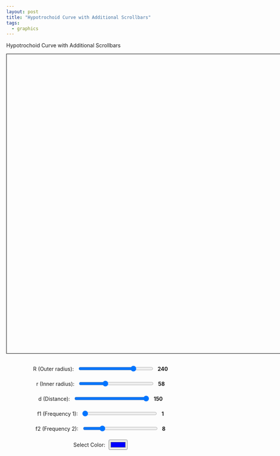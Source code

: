 ```yaml
---
layout: post
title: "Hypotrochoid Curve with Additional Scrollbars"
tags:
  - graphics
---
```


Hypotrochoid Curve with Additional Scrollbars

<style>
    canvas {
        display: block;
        margin: 0 auto;
        border: 1px solid black;
    }

    /* Desktop styles */
    @media screen and (min-width: 768px) {
        canvas {
            width: 800px;
            height: 800px;
        }
    }

    /* Mobile styles */
    @media screen and (max-width: 767px) {
        canvas {
            width: 90vw; /* Use 90% of viewport width */
            height: 90vw; /* Square canvas */
            max-width: 500px; /* Cap for larger mobile screens */
            max-height: 500px;
        }
    }

    .controls {
        margin-top: 20px;
        display: flex;
        flex-direction: column;
        align-items: center;
    }

    .control-group {
        margin: 10px 0;
        display: flex;
        align-items: center;
    }

    .control-group label {
        margin-right: 10px;
    }

    input[type="range"] {
        width: 200px;
    }

    .value-label {
        margin-left: 10px;
        font-weight: bold;
    }
</style>

<canvas id="canvas"></canvas>

<div class="controls">
    <div class="control-group">
        <label for="R">R (Outer radius):</label>
        <input type="range" id="R" min="50" max="300" value="240">
        <span id="R-value" class="value-label">240</span>
    </div>
    <div class="control-group">
        <label for="r">r (Inner radius):</label>
        <input type="range" id="r" min="10" max="150" value="58">
        <span id="r-value" class="value-label">58</span>
    </div>
    <div class="control-group">
        <label for="d">d (Distance):</label>
        <input type="range" id="d" min="10" max="150" value="150">
        <span id="d-value" class="value-label">150</span>
    </div>
    <div class="control-group">
        <label for="f1">f1 (Frequency 1):</label>
        <input type="range" id="f1" min="1" max="30" value="1">
        <span id="f1-value" class="value-label">1</span>
    </div>
    <div class="control-group">
        <label for="f2">f2 (Frequency 2):</label>
        <input type="range" id="f2" min="1" max="30" value="8">
        <span id="f2-value" class="value-label">8</span>
    </div>
    <div class="control-group">
        <label for="color">Select Color:</label>
        <input type="color" id="color" value="#0000ff">
    </div>
</div>

<script>
    const canvas = document.getElementById('canvas');
    const ctx = canvas.getContext('2d');

    let R = 240;
    let r = 58;
    let d = 150;
    let selectedColor = '#0000ff';
    let f1 = 1;
    let f2 = 8;

    // Function to calculate the GCD
    function gcd(a, b) {
        return b ? gcd(b, a % b) : Math.abs(a);
    }

    // Set canvas dimensions based on CSS size and device pixel ratio
    function setCanvasSize() {
        const rect = canvas.getBoundingClientRect();
        const dpr = window.devicePixelRatio || 1;
        canvas.width = rect.width * dpr;
        canvas.height = rect.height * dpr;
        ctx.scale(dpr, dpr); // Adjust for high-DPI displays
    }

    function drawHypotrochoid() {
        setCanvasSize(); // Ensure canvas size is updated before drawing
        const width = canvas.getBoundingClientRect().width; // CSS width
        const height = canvas.getBoundingClientRect().height; // CSS height
        const centerX = width / 2;
        const centerY = height / 2;

        ctx.clearRect(0, 0, canvas.width, canvas.height);
        ctx.beginPath();
        ctx.strokeStyle = selectedColor;
        ctx.lineWidth = 2;

        const period = (2 * Math.PI * r) / gcd(R, r);
        for (let t = 0; t <= period; t += 0.01) {
            const x = centerX + (R - r) * Math.cos(f1 * t) * (1 + Math.cos(f2 * t)) + d * Math.cos(((R - r) / r) * t);
            const y = centerY + (R - r) * Math.sin(f1 * t) * (1 + Math.cos(f2 * t)) - d * Math.sin(((R - r) / r) * t);
            if (t === 0) ctx.moveTo(x, y);
            else ctx.lineTo(x, y);
        }

        ctx.stroke();
    }

    // Event listeners for controls
    document.getElementById('R').addEventListener('input', function () {
        R = parseInt(this.value);
        document.getElementById('R-value').innerText = this.value;
        drawHypotrochoid();
    });

    document.getElementById('r').addEventListener('input', function () {
        r = parseInt(this.value);
        document.getElementById('r-value').innerText = this.value;
        drawHypotrochoid();
    });

    document.getElementById('d').addEventListener('input', function () {
        d = parseInt(this.value);
        document.getElementById('d-value').innerText = this.value;
        drawHypotrochoid();
    });

    document.getElementById('color').addEventListener('input', function () {
        selectedColor = this.value;
        drawHypotrochoid();
    });

    document.getElementById('f1').addEventListener('input', function () {
        f1 = parseInt(this.value);
        document.getElementById('f1-value').innerText = this.value;
        drawHypotrochoid();
    });

    document.getElementById('f2').addEventListener('input', function () {
        f2 = parseInt(this.value);
        document.getElementById('f2-value').innerText = this.value;
        drawHypotrochoid();
    });

    // Redraw on window resize
    window.addEventListener('resize', drawHypotrochoid);

    // Initial draw
    drawHypotrochoid();
</script>
